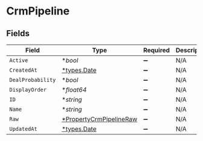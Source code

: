# CrmPipeline


## Fields

| Field                                                                    | Type                                                                     | Required                                                                 | Description                                                              |
| ------------------------------------------------------------------------ | ------------------------------------------------------------------------ | ------------------------------------------------------------------------ | ------------------------------------------------------------------------ |
| `Active`                                                                 | **bool*                                                                  | :heavy_minus_sign:                                                       | N/A                                                                      |
| `CreatedAt`                                                              | [*types.Date](../../types/date.md)                                       | :heavy_minus_sign:                                                       | N/A                                                                      |
| `DealProbability`                                                        | **bool*                                                                  | :heavy_minus_sign:                                                       | N/A                                                                      |
| `DisplayOrder`                                                           | **float64*                                                               | :heavy_minus_sign:                                                       | N/A                                                                      |
| `ID`                                                                     | **string*                                                                | :heavy_minus_sign:                                                       | N/A                                                                      |
| `Name`                                                                   | **string*                                                                | :heavy_minus_sign:                                                       | N/A                                                                      |
| `Raw`                                                                    | [*PropertyCrmPipelineRaw](../../models/shared/propertycrmpipelineraw.md) | :heavy_minus_sign:                                                       | N/A                                                                      |
| `UpdatedAt`                                                              | [*types.Date](../../types/date.md)                                       | :heavy_minus_sign:                                                       | N/A                                                                      |